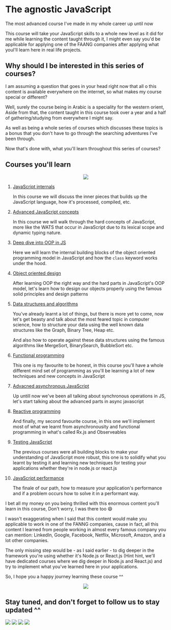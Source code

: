 # The agnostic JavaScript

The most advanced course I've made in my whole career up until now

This course will take your JavaScript skills to a whole new level as it did for me while learning the content taught through it, I might even say you'd be applicable for applying one of the FAANG companies after applying what youl'll learn here in real life projects.

## Why should I be interested in this series of courses?

I am assuming a question that goes in your head right now that all o this content is available everywhere on the internet, so what makes my course special or different?

Well, surely the course being in Arabic is a speciality for the western orient, Aside from that, the content taught in this course took over a year and a half of gathering/studying from everywhere I might say.

As well as being a whole series of courses which discusses these topics is a bonus that you don't have to go through the searching adventures I've been through.

Now that's done with, what you'll learn throughout this series of courses?

## Courses you'll learn

<p align="center">
  <a href ="https://coggle.it/diagram/YNXiUgzvgXL2tk4W/t/the-agnostic-javascript/8e6c55afdf0939e22abeb510c62180a5aa7bc28ae9d002fe3e7190c9b9eb2426">
  <img src="https://img.shields.io/badge/-Series%20Roadmap-8FD150?style=for-the-badge&logoColor=white" />
  </a>
</p>

1. [JavaScript internals](https://github.com/ahmedosama-st/the-agnostic-javascript/tree/master/01-javascript-internals)

   In this course we will discuss the inner pieces that builds up the JavaScript language, how it's processed, compiled, etc.

2. [Advanced JavaScript concepts](https://github.com/ahmedosama-st/the-agnostic-javascript/tree/master/02-advanced-javascript-foundation)

   In this course we will walk through the hard concepts of JavaScript, more like the WATS that occur in JavaScript due to its lexical scope and dynamic typing nature.

3. [Deep dive into OOP in JS](https://github.com/ahmedosama-st/the-agnostic-javascript/tree/master/03-advanced-oop-and-prototypes)

   Here we will learn the internal building blocks of the object oriented programming model in JavaScript and how the `class` keyword works under the hood.

4. [Object oriented design](https://github.com/ahmedosama-st/the-agnostic-javascript/tree/master/04-solid-and-design-patterns)

   After learning OOP the right way and the hard parts in JavaScript's OOP model, let's learn how to design our objects properly using the famous solid principles and design patterns

5. [Data structures and algorithms](https://github.com/ahmedosama-st/the-agnostic-javascript/tree/master/05-data-structures-and-algorithms)

   You've already learnt a lot of things, but there is more yet to come, now let's get beasty and talk about the most feared topic in computer science, how to structure your data using the well known data structures like the Graph, Binary Tree, Heap etc.

   And also how to operate against these data structures using the famous algorithms like MergeSort, BinarySearch, BubbleSort etc.

6. [Functional programming](https://github.com/ahmedosama-st/the-agnostic-javascript/tree/master/06-functional-programming-using-javascript)

   This one is my favourite to be honest, in this course you'll have a whole different mind set of programming as you'll be learning a lot of new techniques and new concepts in JavaScript

7. [Advacned asynchronous JavaScript](https://github.com/ahmedosama-st/the-agnostic-javascript/tree/master/07-advanced-asynchronous-javascript)

   Up untill now we've been all talking about synchronous operations in JS, let's start talking about the advanced parts in async javascript

8. [Reactive programming](https://github.com/ahmedosama-st/the-agnostic-javascript/tree/master/08-reactive-programming-using-rxjs)

   And finally, my second favourite course, in this one we'll implement most of what we learnt from asynchronousity and functional programming in what's called Rx.js and Observeables

9. [Testing JavaScript](https://github.com/ahmedosama-st/the-agnostic-javascript/tree/master/09-testing-in-javascript)

   The previous courses were all building blocks to make your understanding of JavaScript more robust, this one is to solidify what you learnt by testing it and learning new techniques for testing your applications whether they're in node.js or react.js

10. [JavaScript performance](https://github.com/ahmedosama-st/the-agnostic-javascript/tree/master/10-javascript-performance)

    The finale of our path, how to measure your application's performance and if a problem occurs how to solve it in a performant way.

I bet all my money on you being thrilled with this enormous content you'll learn in this course, Don't worry, I was there too 😄

I wasn't exaggerating when I said that this content would make you applicable to work in one of the FANNG companies, cause in fact, all this content I learned from people working in almost every famous company you can mention: LinkedIn, Google, Facebook, Netflix, Microsoft, Amazon, and a lot other companies.

The only missing step would be - as I said earlier - to dig deeper in the framework you're using whether it's Node.js or React.js (Hint hint, we'll have dedicated courses where we dig deeper in Node.js and React.js) and try to implement what you've learned here in your applications.

So, I hope you a happy journey learning these course ^^

<p align="center">
  <a href ="#">
  <img src="https://img.shields.io/badge/-Enroll-1877F2?style=for-the-badge&logoColor=white" />
  </a>
</p>

## Stay tuned, and don't forget to follow us to stay updated ^^

[<img src="https://img.shields.io/badge/-Facebook-1877F2?style=for-the-badge&logo=Facebook&logoColor=white"/>](https://www.facebook.com/SecTheaterEG)
[<img src="https://img.shields.io/badge/-Telegram-26A5E4?style=for-the-badge&logo=Telegram&logoColor=white"/>](https://t.me/sectheater)
[<img src="https://img.shields.io/badge/-Discord-7289DA?style=for-the-badge&logo=Discord&logoColor=white"/>](https://discord.com/invite/4VqCstahAR)
[<img src="https://img.shields.io/badge/-YouTube-FF0000?style=for-the-badge&logo=YouTube&logoColor=white"/>](http://youtube.com/c/SecTheater/)
